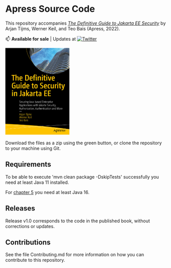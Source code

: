 # Apress Source Code

This repository accompanies [*The Definitive Guide to Jakarta EE Security*](https://www.apress.com/%isbn%) by Arjan Tijms, Werner Keil, and Teo Bais (Apress, 2022).

[comment]: #cover

📫 **Available for sale** | Updates at [![Twitter](https://img.shields.io/badge/Twitter-jakartasecbook-informational?style=flat-square&logo=twitter&logoColor=white)](https://www.twitter.com/jakartasecbook/)


<a href="https://www.amazon.com/Definitive-Guide-Security-Jakarta-Authentication/dp/1484279441/ref=sr_1_1?qid=1642032426">
  <img  src="jakarta-ee-security-cover.jpg" alt="Jakarta EE Security book"
    width=200" height="270"/>
</a>


Download the files as a zip using the green button, or clone the repository to your machine using Git.

## Requirements

To be able to execute 'mvn clean package -DskipTests' successfully you need at least Java 11 installed.

For [chapter 5](chapter5-jakarta-security) you need at least Java 16.

## Releases

Release v1.0 corresponds to the code in the published book, without corrections or updates.

## Contributions

See the file Contributing.md for more information on how you can contribute to this repository.
